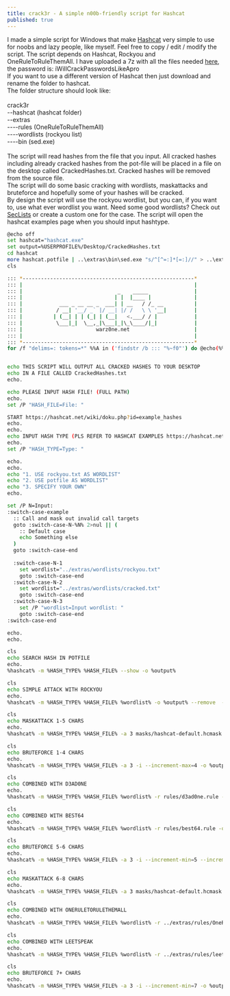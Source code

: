 ```yaml
---
title: crack3r - A simple n00b-friendly script for Hashcat
published: true
---
```


I made a simple script for Windows that make <a href="https://hashcat.net/hashcat/" target="_blank">Hashcat</a> very simple to use for noobs and lazy people, like myself.
Feel free to copy / edit / modify the script. 
The script depends on Hashcat, Rockyou and OneRuleToRuleThemAll. I have uploaded a 7z with all the files needed <a href="https://ufile.io/ojkunhtb" target="_blank">here</a>, the password is: iWillCrackPasswordsLikeApro<br />
If you want to use a different version of Hashcat then just download and rename the folder to hashcat.<br />
The folder structure should look like:<br />
<br />
crack3r<br />
--hashcat (hashcat folder)<br />
--extras<br />
----rules (OneRuleToRuleThemAll)<br />
----wordlists (rockyou list)<br />
----bin (sed.exe)<br />
<br />
The script will read hashes from the file that you input. All cracked hashes including already cracked hashes from the pot-file will be placed in a file on the desktop called CrackedHashes.txt. Cracked hashes will be removed from the source file.<br />
The script will do some basic cracking with wordlists, maskattacks and bruteforce and hopefully some of your hashes will be cracked.<br />
By design the script will use the rockyou wordlist, but you can, if you want to, use what ever wordlist you want. Need some good wordlists? Check out <a href="https://github.com/danielmiessler/SecLists" target="_blank">SecLists</a> or create a custom one for the case.
The script will open the hashcat examples page when you should input hashtype.<br />


```bash
@echo off
set hashcat="hashcat.exe"
set output=%USERPROFILE%/Desktop/CrackedHashes.txt
cd hashcat
more hashcat.potfile | ..\extras\bin\sed.exe "s/^[^=:]*[=:]//" > ..\extras\wordlists\cracked.txt
cls

::: *--------------------------------------------------------*
::: |                                                        |
::: |                               _    _____               |	
::: |                              | |  |____ |              |	
::: |            ___ _ __ __ _  ___| | __   / /_ __          |
::: |           / __| '__/ _` |/ __| |/ /   \ \ '__|         |
::: |          | (__| | | (_| | (__|   <.___/ / |            |
::: |           \___|_|  \__,_|\___|_|\_\____/|_|            |
::: |                        warz0ne.net                     |
::: |                                                        |	
::: *--------------------------------------------------------*
for /f "delims=: tokens=*" %%A in ('findstr /b ::: "%~f0"') do @echo(%%A


echo THIS SCRIPT WILL OUTPUT ALL CRACKED HASHES TO YOUR DESKTOP
echo IN A FILE CALLED CrackedHashes.txt
echo.

echo PLEASE INPUT HASH FILE! (FULL PATH)
echo.
set /P "HASH_FILE=File: "

START https://hashcat.net/wiki/doku.php?id=example_hashes
echo.
echo.
echo INPUT HASH TYPE (PLS REFER TO HASHCAT EXAMPLES https://hashcat.net/wiki/doku.php?id=example_hashes)
echo.
set /P "HASH_TYPE=Type: "

echo.
echo.
echo "1. USE rockyou.txt AS WORDLIST"
echo "2. USE potfile AS WORDLIST"
echo "3. SPECIFY YOUR OWN" 
echo.

set /P N=Input: 
:switch-case-example
  :: Call and mask out invalid call targets
  goto :switch-case-N-%N% 2>nul || (
    :: Default case
    echo Something else
  )
  goto :switch-case-end
  
  :switch-case-N-1
    set wordlist="../extras/wordlists/rockyou.txt"
    goto :switch-case-end     
  :switch-case-N-2
    set wordlist="../extras/wordlists/cracked.txt"
    goto :switch-case-end
  :switch-case-N-3
    set /P "wordlist=Input wordlist: "
    goto :switch-case-end
:switch-case-end

echo.
echo.

cls
echo SEARCH HASH IN POTFILE
echo.
%hashcat% -m %HASH_TYPE% %HASH_FILE% --show -o %output% 

cls
echo SIMPLE ATTACK WITH ROCKYOU
echo.
%hashcat% -m %HASH_TYPE% %HASH_FILE% %wordlist% -o %output% --remove  --hwmon-disable

cls
echo MASKATTACK 1-5 CHARS
echo.
%hashcat% -m %HASH_TYPE% %HASH_FILE% -a 3 masks/hashcat-default.hcmask -i --increment-max=5 -o %output% --remove  --hwmon-disable

cls
echo BRUTEFORCE 1-4 CHARS
echo.
%hashcat% -m %HASH_TYPE% %HASH_FILE% -a 3 -i --increment-max=4 -o %output% --remove  --hwmon-disable

cls
echo COMBINED WITH D3AD0NE
echo.
%hashcat% -m %HASH_TYPE% %HASH_FILE% %wordlist% -r rules/d3ad0ne.rule -o %output% --remove  --hwmon-disable

cls
echo COMBINED WITH BEST64
echo.
%hashcat% -m %HASH_TYPE% %HASH_FILE% %wordlist% -r rules/best64.rule -o %output% --remove  --hwmon-disable

cls
echo BRUTEFORCE 5-6 CHARS
echo.
%hashcat% -m %HASH_TYPE% %HASH_FILE% -a 3 -i --increment-min=5 --increment-max=6 -o %output% --remove  --hwmon-disable

cls
echo MASKATTACK 6-8 CHARS
echo.
%hashcat% -m %HASH_TYPE% %HASH_FILE% -a 3 masks/hashcat-default.hcmask -i --increment-min=6 --increment-max=8 -o %output% --remove  --hwmon-disable

cls
echo COMBINED WITH ONERULETORULETHEMALL
echo.
%hashcat% -m %HASH_TYPE% %HASH_FILE% %wordlist% -r ../extras/rules/OneRuleToRuleThemAll.rule -o %output% --remove  --hwmon-disable

cls
echo COMBINED WITH LEETSPEAK
echo.
%hashcat% -m %HASH_TYPE% %HASH_FILE% %wordlist% -r ../extras/rules/leetspeak.rule -o %output% --remove  --hwmon-disable

cls
echo BRUTEFORCE 7+ CHARS
echo.
%hashcat% -m %HASH_TYPE% %HASH_FILE% -a 3 -i --increment-min=7 -o %output% --remove  --hwmon-disable
```
